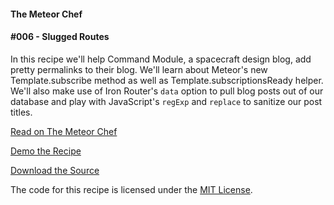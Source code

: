 #### The Meteor Chef
#### \#006 - Slugged Routes

In this recipe we'll help Command Module, a spacecraft design blog, add pretty permalinks to their blog. We'll learn about Meteor's new Template.subscribe method as well as Template.subscriptionsReady helper. We'll also make use of Iron Router's `data` option to pull blog posts out of our database and play with JavaScript's `regExp` and `replace` to sanitize our post titles.


[Read on The Meteor Chef](http://themeteorchef.com/recipes/slugged-routes)  

[Demo the Recipe](http://tmc-006-demo.meteor.com)  

[Download the Source](https://github.com/themeteorchef/slugged-routes/archive/master.zip)

The code for this recipe is licensed under the [MIT License](http://opensource.org/licenses/MIT).
